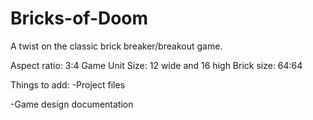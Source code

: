 # Bricks-of-Doom
A twist on the classic brick breaker/breakout game.

Aspect ratio: 3:4
Game Unit Size: 12 wide and 16 high
Brick size: 64:64

Things to add:
-Project files

-Game design documentation

